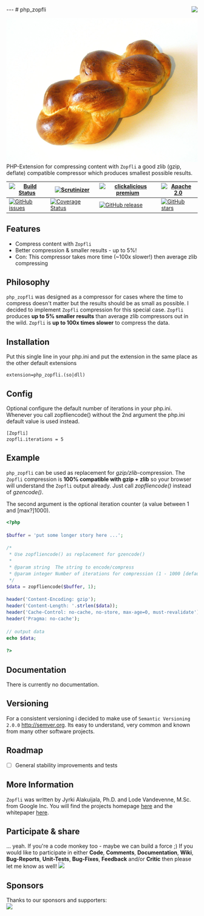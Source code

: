 <img src="https://avatars2.githubusercontent.com/u/514566?v=3&u=4615dfc4970d93dea5d3eaf996b7903ee6e24e20&s=140" align="right" />
---
# php_zopfli

![Logo of php_zopfli](docs/logo-large.png)
PHP-Extension for compressing content with `Zopfli` a good zlib (gzip, deflate) compatible compressor which produces smallest possible results.

| [![Build Status](https://travis-ci.org/clickalicious/php_zopfli.svg?branch=master)](https://travis-ci.org/clickalicious/php_zopfli) 	| [![Scrutinizer](https://img.shields.io/scrutinizer/g/clickalicious/php_zopfli.svg)](https://scrutinizer-ci.com/g/clickalicious/php_zopfli/) 	| [![clickalicious premium](https://img.shields.io/badge/clickalicious-premium-green.svg?style=flat)](https://www.clickalicious.de/) 	| [![Apache 2.0](https://img.shields.io/hexpm/l/plug.svg)](http://opensource.org/licenses/Apache-2.0) 	|
|---	|---	|---	|---	|
| [![GitHub issues](https://img.shields.io/github/issues/clickalicious/phpmemadmin.svg?style=flat)](https://github.com/clickalicious/php_zopfli/issues) 	| [![Coverage Status](https://coveralls.io/repos/clickalicious/php_zopfli/badge.svg)](https://coveralls.io/r/clickalicious/php_zopfli)  	| [![GitHub release](https://img.shields.io/github/release/clickalicious/php_zopfli.svg?style=flat)](https://github.com/clickalicious/php_zopfli/releases) 	| [![GitHub stars](https://img.shields.io/github/stars/clickalicious/php_zopfli.svg?style=flat)](https://github.com/clickalicious/php_zopfli/stargazers)  	|

## Features

 - Compress content with `Zopfli`
 - Better compression & smaller results - up to 5%!
 - Con: This compressor takes more time (~100x slower!) then average zlib compressing


## Philosophy

`php_zopfli` was designed as a compressor for cases where the time to compress doesn't matter but the results should be as small as possible. I decided to implement `Zopfli` compression for this special case. `Zopfli` produces **up to 5% smaller results** than average zlib compressors out in the wild. `Zopfli` is **up to 100x times slower** to compress the data.


## Installation

Put this single line in your php.ini and put the extension in the same place as the other default extensions
```
extension=php_zopfli.(so|dll)
```

## Config

Optional configure the default number of iterations in your php.ini. Whenever you call zopfliencode() without the 2nd argument the php.ini default value is used instead.
```
[Zopfli]
zopfli.iterations = 5
```


## Example
`php_zopfli` can be used as replacement for *gzip/zlib*-compression. The `Zopfli` compression is **100% compatible with gzip + zlib** so your browser will understand the `Zopfli` output already. Just call *zopfliencode()* instead of *gzencode()*. 

The second argument is the optional iteration counter (a value between 1 and [max?]1000).


```php
<?php

$buffer = 'put some longer story here ...';

/*
 * Use zopfliencode() as replacement for gzencode()
 * 
 * @param string  The string to encode/compress
 * @param integer Number of iterations for compression (1 - 1000 [default = 5])
 */
$data = zopfliencode($buffer, 1);

header('Content-Encoding: gzip');
header('Content-Length: '.strlen($data));
header('Cache-Control: no-cache, no-store, max-age=0, must-revalidate');
header('Pragma: no-cache');

// output data
echo $data;

?>
```


## Documentation

There is currently no documentation.


## Versioning
For a consistent versioning i decided to make use of `Semantic Versioning 2.0.0` http://semver.org. Its easy to understand, very common and known from many other software projects.


## Roadmap

- [ ] General stability improvements and tests


## More Information
`Zopfli` was written by Jyrki Alakuijala, Ph.D. and Lode Vandevenne, M.Sc. from Google Inc.
You will find the projects homepage [here](http://code.google.com/p/zopfli/ "Go to Zopfli homepage") and the whitepaper [here](http://code.google.com/p/zopfli/downloads/detail?name=Data_compression_using_Zopfli.pdf "Download Zopfli whitepaper").


## Participate & share

... yeah. If you're a code monkey too - maybe we can build a force ;) If you would like to participate in either **Code**, **Comments**, **Documentation**, **Wiki**, **Bug-Reports**, **Unit-Tests**, **Bug-Fixes**, **Feedback** and/or **Critic** then please let me know as well!
<a href="https://twitter.com/intent/tweet?hashtags=&original_referer=http%3A%2F%2Fgithub.com%2F&text=%23php_zopfli%20-%20PHP-Extension%20for%20compressing%20data%20with%20%23Zopfli:%20https%3A%2F%2Fgithub.com%2Fclickalicious%2Fphp_zopfli&tw_p=tweetbutton" target="_blank">
  <img src="http://jpillora.com/github-twitter-button/img/tweet.png"></img>
</a>


## Sponsors  
Thanks to our sponsors and supporters:  
<a href="https://www.jetbrains.com/phpstorm/" title="PHP IDE :: JetBrains PhpStorm" target="_blank">
    <img src="https://www.jetbrains.com/phpstorm/documentation/docs/logo_phpstorm.png"></img>
</a>
